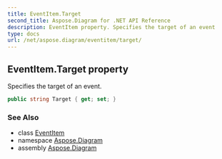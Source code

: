 ```yaml
---
title: EventItem.Target
second_title: Aspose.Diagram for .NET API Reference
description: EventItem property. Specifies the target of an event
type: docs
url: /net/aspose.diagram/eventitem/target/
---
```

## EventItem.Target property

Specifies the target of an event.

```csharp
public string Target { get; set; }
```

### See Also

* class [EventItem](../)
* namespace [Aspose.Diagram](../../eventitem/)
* assembly [Aspose.Diagram](../../../)


